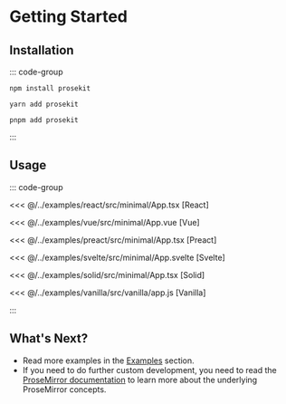 # Getting Started

## Installation

::: code-group

```shell [npm]
npm install prosekit
```

```shell [yarn]
yarn add prosekit
```

```shell [pnpm]
pnpm add prosekit
```

:::

## Usage

<!--

First, you need to configure specific extensions.

::: code-group

```ts [extension.ts]
import 'prosekit/basic/style.css'

import { addBasicExtension } from 'prosekit/basic'

export function addExampleExtension() {
  return addBasicExtension()
}

export type ExampleExtension = ReturnType<typeof addExampleExtension>
```

:::

Then, you need to integrate the extensions into your UI framework.

-->

::: code-group

<<< @/../examples/react/src/minimal/App.tsx [React]

<<< @/../examples/vue/src/minimal/App.vue [Vue]

<<< @/../examples/preact/src/minimal/App.tsx [Preact]

<<< @/../examples/svelte/src/minimal/App.svelte [Svelte]

<<< @/../examples/solid/src/minimal/App.tsx [Solid]

<<< @/../examples/vanilla/src/vanilla/app.js [Vanilla]

:::

## What's Next?

- Read more examples in the [Examples](/examples.md) section.
- If you need to do further custom development, you need to read the [ProseMirror documentation](https://prosemirror.net/docs/) to learn more about the underlying ProseMirror concepts.

